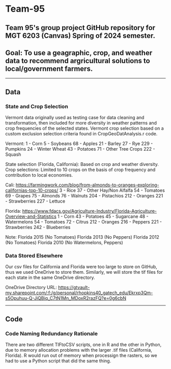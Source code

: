 # Team-95 #
 Team 95's group project GitHub repository for MGT 6203 (Canvas) Spring of 2024 semester.
---------------------------------------------------
## Goal: To use a geagraphic, crop, and weather data to recommend argricultural solutions to local/government farmers. ##
---------------------------------------------------
## Data ##

### State and Crop Selection ###
 Vermont data originally used as testing case for data cleaning and transformation, then included for more diversity in
  weather patterns and crop frequencies of the selected states. Vermont crop selection based on a custom exclusion selection 
  criteria found in CropGeoDatAnalysis.r code.

 Vermont:
  1   - Corn
  5   - Soybeans
  68  - Apples
  21  - Barley
  27  - Rye
  229 - Pumpkins
  24  - Winter Wheat
  43  - Potatoes
  71  - Other Tree Crops
  222 - Squash


 State selection (Florida, California): Based on crop and weather diversity.
 Crop selections: Limited to 10 crops on the basis of crop frequency and contribution to local economies.

 Cali: https://farmingwork.com/blog/from-almonds-to-oranges-exploring-californias-top-10-crops/
  3   - Rice
  37  - Other Hay/Non Alfalfa
  54  - Tomatoes
  69  - Grapes
  75  - Almonds
  76  - Walnuts
  204 - Pistachios
  212 - Oranges
  221 - Strawberries
  227 - Lettuce


 Florida: https://www.fdacs.gov/Agriculture-Industry/Florida-Agriculture-Overview-and-Statistics
  1   - Corn
  43  - Potatoes
  45  - Sugarcane
  48  - Watermelons
  54  - Tomatoes
  72  - Citrus
  212 - Oranges
  216 - Peppers
  221 - Strawberries
  242 - Blueberries

 Note:
  Florida 2015 (No Tomatoes)
  Florida 2013 (No Peppers)
  Florida 2012 (No Tomatoes)
  Florida 2010 (No Watermelons, Peppers)

### Data Stored Elsewhere ###
 Our csv files for California and Florida were too large to store on GitHub, thus we used OneDrive to store them.
 Similarly, we will store the tif files for each state in the same OneDrive directory.
  
  OneDrive Directory URL: https://gtvault-my.sharepoint.com/:f:/g/personal/rhopkins40_gatech_edu/Ekrxp3Qm-s5Opuhuu-Q-JiQBiq_C7tN1Mn_MDoxR2razFQ?e=0g6cbN


---------------------------------------------------
## Code ##

### Code Naming Redundancy Rationale ###
 There are two different TIFtoCSV scripts, one in R and the other in Python, due to memory allocation problems with
  the larger .tif files (California, Florida). R would run out of memory when processign the rasters, so we had to
  use a Python script that did the same thing.